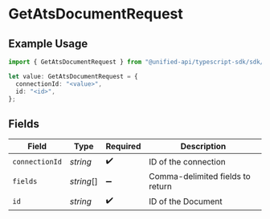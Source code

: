 # GetAtsDocumentRequest

## Example Usage

```typescript
import { GetAtsDocumentRequest } from "@unified-api/typescript-sdk/sdk/models/operations";

let value: GetAtsDocumentRequest = {
  connectionId: "<value>",
  id: "<id>",
};
```

## Fields

| Field                            | Type                             | Required                         | Description                      |
| -------------------------------- | -------------------------------- | -------------------------------- | -------------------------------- |
| `connectionId`                   | *string*                         | :heavy_check_mark:               | ID of the connection             |
| `fields`                         | *string*[]                       | :heavy_minus_sign:               | Comma-delimited fields to return |
| `id`                             | *string*                         | :heavy_check_mark:               | ID of the Document               |